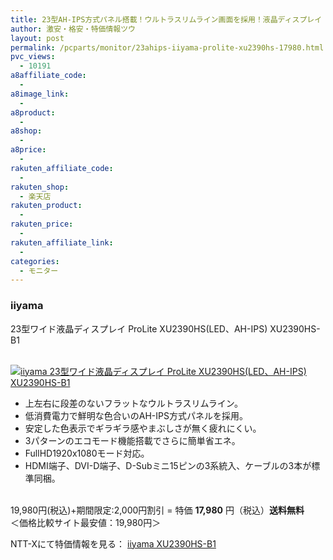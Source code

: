 ```yaml
---
title: 23型AH-IPS方式パネル搭載！ウルトラスリムライン画面を採用！液晶ディスプレイ iiyama ProLite XU2390HS 特価17,980円！送料無料！期間限定！台数限定！
author: 激安・格安・特価情報ツウ
layout: post
permalink: /pcparts/monitor/23ahips-iiyama-prolite-xu2390hs-17980.html
pvc_views:
  - 10191
a8affiliate_code:
  - 
a8image_link:
  - 
a8product:
  - 
a8shop:
  - 
a8price:
  - 
rakuten_affiliate_code:
  - 
rakuten_shop:
  - 楽天店
rakuten_product:
  - 
rakuten_price:
  - 
rakuten_affiliate_link:
  - 
categories:
  - モニター
---
```

### iiyama  
23型ワイド液晶ディスプレイ ProLite XU2390HS(LED、AH-IPS) XU2390HS-B1

<div class="img-bg2 img_L">
  <a href="http://px.a8.net/svt/ejp?a8mat=ZYP6S+8IMA3E+S1Q+BWGDT&#038;a8ejpredirect=http://nttxstore.jp/_II_ID14628818" target="_blank"><br /> <img border="0" alt="iiyama 23型ワイド液晶ディスプレイ ProLite XU2390HS(LED、AH-IPS) XU2390HS-B1" src="http://i0.wp.com/image.nttxstore.jp/l2_images/I/ID/ID14628818.jpg?w=120" data-recalc-dims="1" /></a>
</div>

<!--more-->

  * 上左右に段差のないフラットなウルトラスリムライン。
  * 低消費電力で鮮明な色合いのAH-IPS方式パネルを採用。
  * 安定した色表示でギラギラ感やまぶしさが無く疲れにくい。
  * 3パターンのエコモード機能搭載でさらに簡単省エネ。
  * FullHD1920x1080モード対応。
  * HDMI端子、DVI-D端子、D-Subミニ15ピンの3系統入、ケーブルの3本が標準同梱。

<br clear="all" />19,980円(税込)+期間限定:2,000円割引 = 特価 <span class="tokka-price"><strong>17,980</strong></span> 円（税込）**送料無料**  
＜価格比較サイト最安値：19,980円＞  
  
NTT-Xにて特価情報を見る： <span class="fs150p"><a href="http://px.a8.net/svt/ejp?a8mat=ZYP6S+8IMA3E+S1Q+BWGDT&#038;a8ejpredirect=http://nttxstore.jp/_II_ID14628818" target="_blank">iiyama XU2390HS-B1</a></span>